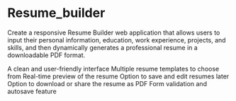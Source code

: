 # Resume_builder
Create a responsive Resume Builder web application that allows users to input their personal information, education, work experience, projects, and skills, and then dynamically generates a professional resume in a downloadable PDF format.

A clean and user-friendly interface
Multiple resume templates to choose from
Real-time preview of the resume
Option to save and edit resumes later
Option to download or share the resume as PDF
Form validation and autosave feature
